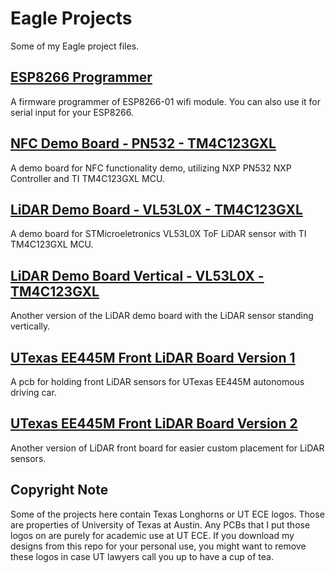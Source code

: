 # Eagle Projects
Some of my Eagle project files.

## [ESP8266 Programmer](ESP8266_Programmer)
A firmware programmer of ESP8266-01 wifi module. You can also use it for serial input for your ESP8266.

## [NFC Demo Board - PN532 - TM4C123GXL](LiDAR_Demo_Board-VL53L0X-TM4C123G)
A demo board for NFC functionality demo, utilizing NXP PN532 NXP Controller and TI TM4C123GXL MCU.

## [LiDAR Demo Board - VL53L0X - TM4C123GXL](LiDAR_Demo_Board_Vert-VL53L0X-TM4C123G)
A demo board for STMicroeletronics VL53L0X ToF LiDAR sensor with TI TM4C123GXL MCU.

## [LiDAR Demo Board Vertical - VL53L0X - TM4C123GXL](NFC_Demo_Board-PN532-TM4C123G)
Another version of the LiDAR demo board with the LiDAR sensor standing vertically.

## [UTexas EE445M Front LiDAR Board Version 1](UTX_EE445M_Front_LiDAR_Board_1)
A pcb for holding front LiDAR sensors for UTexas EE445M autonomous driving car.

## [UTexas EE445M Front LiDAR Board Version 2](UTX_EE445M_Front_LiDAR_Board_2)
Another version of LiDAR front board for easier custom placement for LiDAR sensors.

## Copyright Note
Some of the projects here contain Texas Longhorns or UT ECE logos. Those are properties of University of Texas at Austin. Any PCBs that I put those logos on are purely for academic use at UT ECE. If you download my designs from this repo for your personal use, you might want to remove these logos in case UT lawyers call you up to have a cup of tea.

